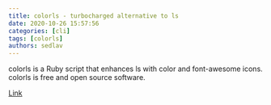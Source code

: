 ```yaml
---
title: colorls - turbocharged alternative to ls
date: 2020-10-26 15:57:56
categories: [cli]
tags: [colorls]
authors: sedlav
---
```


colorls is a Ruby script that enhances ls with color and font-awesome icons. colorls is free and open source software.

[Link](https://www.linuxlinks.com/colorls-turbocharged-alternative-ls/)
